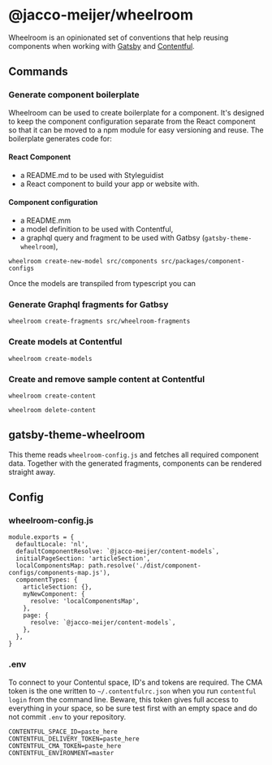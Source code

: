 # @jacco-meijer/wheelroom

Wheelroom is an opinionated set of conventions that help reusing components when
working with [Gatsby](https://www.gatsbyjs.org) and
[Contentful](https://www.contentful.com).

## Commands

### Generate component boilerplate

Wheelroom can be used to create boilerplate for a component. It's designed to
keep the component configuration separate from the React component so that it
can be moved to a npm module for easy versioning and reuse. The boilerplate
generates code for:

#### React Component
- a README.md to be used with Styleguidist
- a React component to build your app or website with.

#### Component configuration
- a README.mm
- a model definition to be used with Contentful,
- a graphql query and fragment to be used with Gatbsy (`gatsby-theme-wheelroom`),

```
wheelroom create-new-model src/components src/packages/component-configs
```

Once the models are transpiled from typescript you can

### Generate Graphql fragments for Gatbsy

```
wheelroom create-fragments src/wheelroom-fragments
```

### Create models at Contentful
```
wheelroom create-models
```

### Create and remove sample content at Contentful
```
wheelroom create-content
```

```
wheelroom delete-content
```

## gatsby-theme-wheelroom

This theme reads `wheelroom-config.js` and fetches all required component data.
Together with the generated fragments, components can be rendered straight away.


## Config

### wheelroom-config.js
```
module.exports = {
  defaultLocale: 'nl',
  defaultComponentResolve: `@jacco-meijer/content-models`,
  initialPageSection: 'articleSection',
  localComponentsMap: path.resolve('./dist/component-configs/components-map.js'),
  componentTypes: {
    articleSection: {},
    myNewComponent: {
      resolve: 'localComponentsMap',
    },
    page: {
      resolve: `@jacco-meijer/content-models`,
    },
  },
}
```

### .env

To connect to your Contentul space, ID's and tokens are required. The CMA token
is the one written to `~/.contentfulrc.json` when you run `contentful login`
from the command line. Beware, this token gives full access to everything in
your space, so be sure test first with an empty space and do not commit `.env`
to your repository.

```
CONTENTFUL_SPACE_ID=paste_here
CONTENTFUL_DELIVERY_TOKEN=paste_here
CONTENTFUL_CMA_TOKEN=paste_here
CONTENTFUL_ENVIRONMENT=master
```